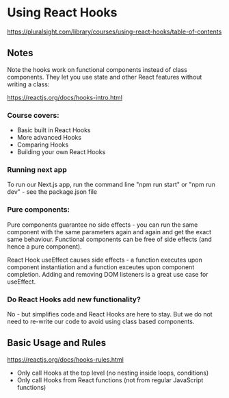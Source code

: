 # Using React Hooks
https://pluralsight.com/library/courses/using-react-hooks/table-of-contents

## Notes

Note the hooks work on functional components instead of class components.
They let you use state and other React features without writing a class:

https://reactjs.org/docs/hooks-intro.html

### Course covers:

- Basic built in React Hooks
- More advanced Hooks
- Comparing Hooks
- Building your own React Hooks

### Running next app

To run our Next.js app, run the command line "npm run start" or "npm run dev" - see the package.json file

### Pure components:

Pure components guarantee no side effects - you can run the same component with the same parameters again and again and get the exact same behaviour.
Functional components can be free of side effects (and hence a pure component).

React Hook useEffect causes side effects - a function executes upon component instantiation and a function exceutes upon component completion.
Adding and removing DOM listeners is a great use case for useEffect.

### Do React Hooks add new functionality?

No - but simplifies code and React Hooks are here to stay.
But we do not need to re-write our code to avoid using class based components.

## Basic Usage and Rules

https://reactjs.org/docs/hooks-rules.html
- Only call Hooks at the top level (no nesting inside loops, conditions)
- Only call Hooks from React functions (not from regular JavaScript functions)